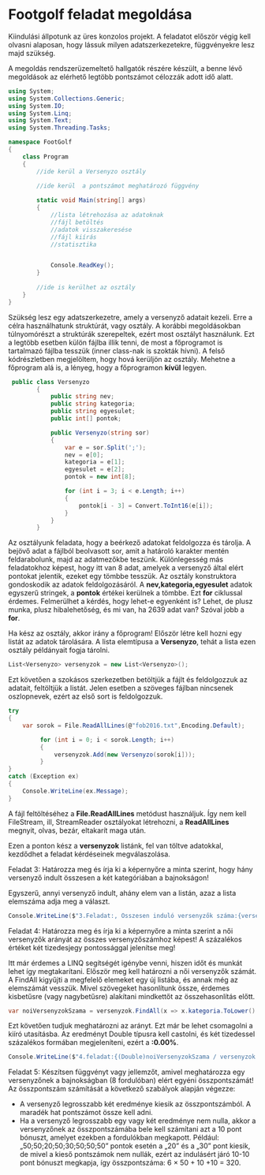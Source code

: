 
# Footgolf feladat megoldása

Kiindulási állpotunk az üres konzolos projekt. A feladatot először végig kell olvasni alaposan, hogy lássuk milyen adatszerkezetekre, függvényekre lesz majd szükség. 

A megoldás rendszerüzemeltető hallgatók részére készült, a benne lévő megoldások az elérhető legtöbb pontszámot célozzák adott idő alatt. 

```c#
using System;
using System.Collections.Generic;
using System.IO;
using System.Linq;
using System.Text;
using System.Threading.Tasks;

namespace FootGolf
{
    class Program
    {        
        //ide kerül a Versenyzo osztály

        //ide kerül  a pontszámot meghatározó függvény
        
        static void Main(string[] args)
        {
            //lista létrehozása az adatoknak
            //fájl betöltés
            //adatok visszakeresése
            //fájl kiírás
            //statisztika


            Console.ReadKey();
        }
        
        //ide is kerülhet az osztály
    }
}

```
Szükség lesz egy adatszerkezetre, amely a versenyző adatait kezeli. Erre a célra használhatunk struktúrát, vagy osztály. A korábbi megoldásokban túlnyomórészt a struktúrák szerepeltek, ezért most osztályt használunk. Ezt a legtöbb esetben külön fájlba illik tenni, de most a főprogramot is tartalmazó fájlba tesszük (inner class-nak is szokták hívni). A felső kódrészletben megjelöltem, hogy hová kerüljön az osztály. Mehetne a főprogram alá is, a lényeg, hogy a főprogramon **kívül** legyen. 

```C#
 public class Versenyzo
        {
            public string nev;
            public string kategoria;
            public string egyesulet;
            public int[] pontok;

            public Versenyzo(string sor)
            {
                var e = sor.Split(';');
                nev = e[0];
                kategoria = e[1];
                egyesulet = e[2];
                pontok = new int[8];

                for (int i = 3; i < e.Length; i++)
                {
                    pontok[i - 3] = Convert.ToInt16(e[i]);
                }
            }           
        }
```
Az osztályunk feladata, hogy a beérkező adatokat feldolgozza és tárolja. A bejövő adat a fájlból beolvasott sor, amit a határoló karakter mentén feldarabolunk, majd az adatmezőkbe teszünk. Különlegesség más feladatokhoz képest, hogy itt van 8 adat, amelyek a versenyző által elért pontokat jelentik, ezeket egy tömbbe tesszük. Az osztály konstruktora gondoskodik az adatok feldolgozásáról.
A **nev,kategoria,egyesulet** adatok egyszerű stringek, a **pontok** értékei kerülnek a tömbbe. Ezt **for** ciklussal érdemes. Felmerülhet a kérdés, hogy lehet-e egyenként is? Lehet, de plusz munka, plusz hibalehetőség, és mi van, ha 2639 adat van? Szóval jobb a **for**.

Ha kész az osztály, akkor irány a főprogram! Először létre kell hozni egy listát az adatok tárolására. A lista elemtípusa a **Versenyzo**, tehát a lista ezen osztály példányait fogja tárolni.

```C#
List<Versenyzo> versenyzok = new List<Versenyzo>();
```

Ezt követően a szokásos szerkezetben betöltjük a fájlt és feldolgozzuk az adatait, feltöltjük a listát. Jelen esetben a szöveges fájlban nincsenek oszlopnevek, ezért az első sort is feldolgozzuk.

```C#
try
{
    var sorok = File.ReadAllLines(@"fob2016.txt",Encoding.Default);

         for (int i = 0; i < sorok.Length; i++)
         {
             versenyzok.Add(new Versenyzo(sorok[i]));
         }
}
catch (Exception ex)
{
    Console.WriteLine(ex.Message);
}
```

A fájl feltöltéséhez a **File.ReadAllLines** metódust használjuk. Így nem kell FileStream, ill, StreamReader  osztályokat létrehozni, a **ReadAllLines** megnyit, olvas, bezár, eltakarít maga után.

Ezen a ponton kész a **versenyzok** listánk, fel van töltve adatokkal, kezdődhet a feladat kérdéseinek megválaszolása.

Feladat 3:
Határozza meg és írja ki a képernyőre a minta szerint, hogy hány versenyző indult összesen a két kategóriában a bajnokságon!

Egyszerű, annyi versenyző indult, ahány elem van a listán, azaz a lista elemszáma adja meg a választ.

```C#
Console.WriteLine($"3.Feladat:, Összesen induló versenyzők száma:{versenyzok.Count}");
```

Feladat 4:
Határozza meg és írja ki a képernyőre a minta szerint a női versenyzők arányát az összes versenyzőszámhoz  képest!  A  százalékos  értéket  két  tizedesjegy  pontossággal  jelenítse meg!

Itt már érdemes a LINQ segítségét igénybe venni, hiszen időt és munkát lehet így megtakarítani. 
Először meg kell határozni a női versenyzők számát. A FindAll kigyűjti a megfelelő elemeket egy új listába, és annak még az elemszámát vesszük. Mivel szövegeket hasonlítunk össze, érdemes kisbetűsre (vagy nagybetűsre) alakítani mindkettőt az összehasonlítás előtt.

```C#
var noiVersenyzokSzama = versenyzok.FindAll(x => x.kategoria.ToLower() == "noi".ToLower()).Count;
```
Ezt követően tudjuk meghatározni az arányt. Ezt már be lehet csomagolni a kiíró utasításba. Az eredményt Double típusra kell castolni, és két tizedessel százalékos formában megjeleníteni, ezért a **:0.00%**.

```C#
Console.WriteLine($"4.feladat:{(Double)noiVersenyzokSzama / versenyzok.Count:0.00%}");
```
Feladat 5:
Készítsen függvényt vagy jellemzőt, amivel meghatározza egy versenyzőnek a bajnokságban (8 fordulóban) elért egyéni összpontszámát!
Az összpontszám számítását a következő szabályok alapján végezze: 

 - A versenyző legrosszabb két eredménye kiesik az összpontszámból. A maradék hat pontszámot össze kell adni. 
 - Ha  a  versenyző  legrosszabb  egy  vagy  két  eredménye  nem  nulla,  akkor  a versenyzőnek  az  összpontszámába  bele  kell  számítani  azt  a  10  pont  bónuszt, amelyet ezekben a fordulókban megkapott. Például: „50;50;20;50;30;50;50;50” pontok esetén a „20” és a „30” pont kiesik, de mivel a kieső pontszámok nem nullák, ezért az indulásért járó 10-10 pont bónuszt megkapja, így összpontszáma: 6 × 50 + 10 +10 = 320. 

```C#

```
